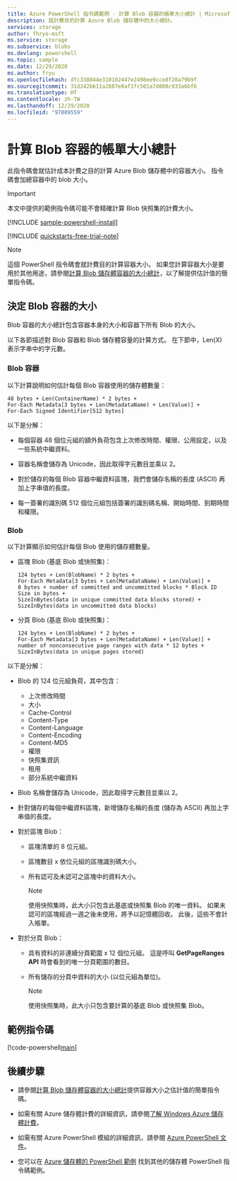 ```yaml
---
title: Azure PowerShell 指令碼範例 - 計算 Blob 容器的帳單大小總計 | Microsoft Docs
description: 就計費目的計算 Azure Blob 儲存體中的大小總計。
services: storage
author: fhryo-msft
ms.service: storage
ms.subservice: blobs
ms.devlang: powershell
ms.topic: sample
ms.date: 12/29/2020
ms.author: fryu
ms.openlocfilehash: dfc338844e310102447e2498ee9cce8f28a79b9f
ms.sourcegitcommit: 31d242b611a2887e0af1fc501a7d808c933a6bf6
ms.translationtype: HT
ms.contentlocale: zh-TW
ms.lasthandoff: 12/29/2020
ms.locfileid: "97809559"
---
```

# <a name="calculate-the-total-billing-size-of-a-blob-container"></a>計算 Blob 容器的帳單大小總計

此指令碼會就估計成本計費之目的計算 Azure Blob 儲存體中的容器大小。 指令碼會加總容器中的 blob 大小。

> [!IMPORTANT]
> 本文中提供的範例指令碼可能不會精確計算 Blob 快照集的計費大小。

[!INCLUDE [sample-powershell-install](../../../includes/sample-powershell-install-no-ssh-az.md)]

[!INCLUDE [quickstarts-free-trial-note](../../../includes/quickstarts-free-trial-note.md)]

> [!NOTE]
> 這個 PowerShell 指令碼會就計費目的計算容器大小。 如果您計算容器大小是要用於其他用途，請參閱[計算 Blob 儲存體容器的大小總計](../scripts/storage-blobs-container-calculate-size-powershell.md)，以了解提供估計值的簡單指令碼。

## <a name="determine-the-size-of-the-blob-container"></a>決定 Blob 容器的大小

Blob 容器的大小總計包含容器本身的大小和容器下所有 Blob 的大小。

以下各節描述對 Blob 容器和 Blob 儲存體容量的計算方式。 在下節中，Len(X) 表示字串中的字元數。

### <a name="blob-containers"></a>Blob 容器

以下計算說明如何估計每個 Blob 容器使用的儲存體數量：

```
48 bytes + Len(ContainerName) * 2 bytes +
For-Each Metadata[3 bytes + Len(MetadataName) + Len(Value)] +
For-Each Signed Identifier[512 bytes]
```

以下是分解：

* 每個容器 48 個位元組的額外負荷包含上次修改時間、權限、公用設定，以及一些系統中繼資料。

* 容器名稱會儲存為 Unicode，因此取得字元數目並乘以 2。

* 對於儲存的每個 Blob 容器中繼資料區塊，我們會儲存名稱的長度 (ASCII) 再加上字串值的長度。

* 每一簽署的識別碼 512 個位元組包括簽署的識別碼名稱、開始時間、到期時間和權限。

### <a name="blobs"></a>Blob

以下計算顯示如何估計每個 Blob 使用的儲存體數量。

* 區塊 Blob (基底 Blob 或快照集)：

   ```
   124 bytes + Len(BlobName) * 2 bytes +
   For-Each Metadata[3 bytes + Len(MetadataName) + Len(Value)] +
   8 bytes + number of committed and uncommitted blocks * Block ID Size in bytes +
   SizeInBytes(data in unique committed data blocks stored) +
   SizeInBytes(data in uncommitted data blocks)
   ```

* 分頁 Blob (基底 Blob 或快照集)：

   ```
   124 bytes + Len(BlobName) * 2 bytes +
   For-Each Metadata[3 bytes + Len(MetadataName) + Len(Value)] +
   number of nonconsecutive page ranges with data * 12 bytes +
   SizeInBytes(data in unique pages stored)
   ```

以下是分解：

* Blob 的 124 位元組負荷，其中包含：
    - 上次修改時間
    - 大小
    - Cache-Control
    - Content-Type
    - Content-Language
    - Content-Encoding
    - Content-MD5
    - 權限
    - 快照集資訊
    - 租用
    - 部分系統中繼資料

* Blob 名稱會儲存為 Unicode，因此取得字元數目並乘以 2。

* 針對儲存的每個中繼資料區塊，新增儲存名稱的長度 (儲存為 ASCII) 再加上字串值的長度。

* 對於區塊 Blob：
  * 區塊清單的 8 位元組。
  * 區塊數目 x 依位元組的區塊識別碼大小。
  * 所有認可及未認可之區塊中的資料大小。

    >[!NOTE]
    >使用快照集時，此大小只包含此基底或快照集 Blob 的唯一資料。 如果未認可的區塊經過一週之後未使用，將予以記憶體回收。 此後，這些不會計入帳單。

* 對於分頁 Blob：
  * 具有資料的非連續分頁範圍 x 12 個位元組。 這是呼叫 **GetPageRanges API** 時會看到的唯一分頁範圍的數目。

  * 所有儲存的分頁中資料的大小 (以位元組為單位)。

    >[!NOTE]
    >使用快照集時，此大小只包含要計算的基底 Blob 或快照集 Blob。

## <a name="sample-script"></a>範例指令碼

[!code-powershell[main](../../../powershell_scripts/storage/calculate-container-size/calculate-container-size-ex.ps1 "Calculate container size")]

## <a name="next-steps"></a>後續步驟

- 請參閱[計算 Blob 儲存體容器的大小總計](../scripts/storage-blobs-container-calculate-size-powershell.md)提供容器大小之估計值的簡單指令碼。

- 如需有關 Azure 儲存體計費的詳細資訊，請參閱[了解 Windows Azure 儲存體計費](https://blogs.msdn.microsoft.com/windowsazurestorage/2010/07/08/understanding-windows-azure-storage-billing-bandwidth-transactions-and-capacity/)。

- 如需有關 Azure PowerShell 模組的詳細資訊，請參閱 [Azure PowerShell 文件](/powershell/azure/)。

- 您可以在 [Azure 儲存體的 PowerShell 範例](../blobs/storage-samples-blobs-powershell.md) 找到其他的儲存體 PowerShell 指令碼範例。
